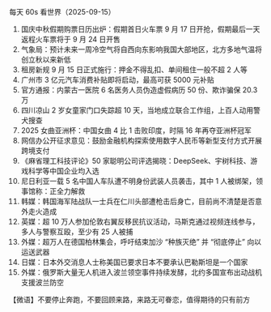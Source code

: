 每天 60s 看世界（2025-09-15）

1. 国庆中秋假期购票日历出炉：假期首日火车票 9 月 17 日开抢，假期最后一天返程火车票将于 9 月 24 日开售
2. 气象局：预计未来一周冷空气将自西向东影响我国大部地区，北方多地气温将创立秋以来新低
3. 租房新规 9 月 15 日正式施行：押金不得乱扣、单间租住一般不超 2 人等
4. 广州市 3 亿元汽车消费补贴即将启动，最高可获 5000 元补贴
5. 官方通报：内蒙古一医院 6 名医务人员伪造虚假病历 50 份、欺诈骗保 20.3 万
6. 四川凉山 2 岁女童家门口失踪超 10 天，当地成立联合工作组，上百人动用警犬搜查
7. 2025 女曲亚洲杯：中国女曲 4 比 1 击败印度，时隔 16 年再夺亚洲杯冠军
8. 网信办公开征求意见：鼓励金融机构探索使用数字人民币等新型支付方式开展跨境支付
9. 《麻省理工科技评论》50 家聪明公司评选揭晓：DeepSeek、宇树科技、游戏科学等中国企业均入选
10. 尼日利亚一载 5 名中国人车队遭不明身份武装人员袭击，其中 1 人被绑架，领事馆称：正全力解救
11. 韩媒：韩国海军陆战队一士兵在仁川头部遭枪击后身亡，目前尚不清楚是否意外走火造成
12. 英媒：超 10 万人参加伦敦右翼反移民抗议活动，马斯克通过视频连线参与，多人与警察互殴，至少有 25 人被捕
13. 外媒：超万人在德国柏林集会，呼吁结束加沙 “种族灭绝” 并 “彻底停止” 向以运送武器
14. 日媒：日本外交消息人士称美国已要求日本不要承认巴勒斯坦是一个国家
15. 外媒：俄罗斯大量无人机进入波兰领空事件持续发酵，北约多国宣布出动战机支援波兰防空

【微语】不要停止奔跑，不要回顾来路，来路无可眷恋，值得期待的只有前方